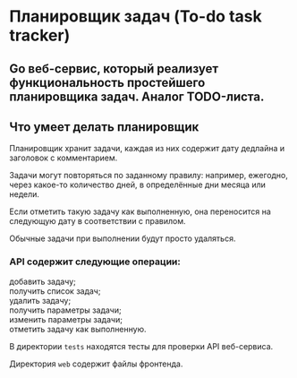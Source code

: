 # Планировщик задач (To-do task tracker)

## Go веб-сервис, который реализует функциональность простейшего планировщика задач. Аналог TODO-листа. 
 
## Что умеет делать планировщик
Планировщик хранит задачи, каждая из них содержит дату дедлайна и заголовок с комментарием. 

Задачи могут повторяться по заданному правилу: например, ежегодно, через какое-то количество дней, в определённые дни месяца или недели. 

Если отметить такую задачу как выполненную, она переносится на следующую дату в соответствии с правилом. 

Обычные задачи при выполнении будут просто удаляться. 

### API содержит следующие операции:
добавить задачу;  
получить список задач;  
удалить задачу;  
получить параметры задачи;  
изменить параметры задачи;  
отметить задачу как выполненную.  

В директории `tests` находятся тесты для проверки API веб-сервиса.

Директория `web` содержит файлы фронтенда.
